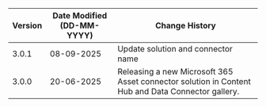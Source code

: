 | **Version** | **Date Modified (DD-MM-YYYY)** | **Change History**                                                                                |
|-------------|--------------------------------|---------------------------------------------------------------------------------------------------|
| 3.0.1       | 08-09-2025                     | Update solution and connector name                                                                |
| 3.0.0       | 20-06-2025                     | Releasing a new Microsoft 365 Asset connector solution in Content Hub and Data Connector gallery. |
